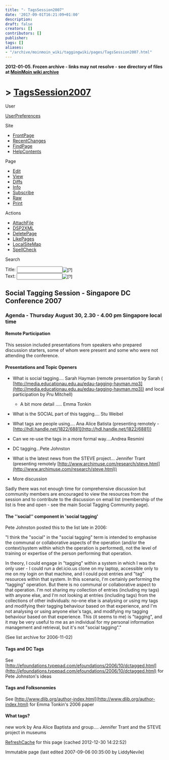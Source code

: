 ```yaml
---
title: "- TagsSession2007"
date: '2017-09-01T16:21:09+01:00'
description: 
draft: false
creators: []
contributors: []
publisher: 
tags: []
aliases:
- "/archive/moinmoin_wiki/taggingwiki/pages/TagsSession2007.html"
---
```


**2012-01-05. Frozen archive - links may not resolve - see directory of files at [MoinMoin wiki archive](/moinmoin-wiki-archive/)**

# > [TagsSession2007](http://dublincore.org/taggingwiki/TagsSession2007?action=fullsearch&value=TagsSession2007&literal=1&case=1&context=40 "Click here to do a full-text search for this title")

User

 [UserPreferences](http://dublincore.org/taggingwiki/UserPreferences)
  

Site

- [FrontPage](http://dublincore.org/taggingwiki/FrontPage)
- [RecentChanges](http://dublincore.org/taggingwiki/RecentChanges)
- [FindPage](http://dublincore.org/taggingwiki/FindPage)
- [HelpContents](http://dublincore.org/taggingwiki/HelpContents)

Page

- [Edit](http://dublincore.org/taggingwiki/TagsSession2007?action=edit "Edit")
- [View](http://dublincore.org/taggingwiki/TagsSession2007 "View")
- [Diffs](http://dublincore.org/taggingwiki/TagsSession2007?action=diff "Diffs")
- [Info](http://dublincore.org/taggingwiki/TagsSession2007?action=info "Info")
- [Subscribe](http://dublincore.org/taggingwiki/TagsSession2007?action=subscribe "Subscribe")
- [Raw](http://dublincore.org/taggingwiki/TagsSession2007?action=raw "Raw")
- [Print](http://dublincore.org/taggingwiki/TagsSession2007?action=print "Print")

Actions

- [AttachFile](http://dublincore.org/taggingwiki/TagsSession2007?action=AttachFile)
- [DSP2XML](http://dublincore.org/taggingwiki/TagsSession2007?action=DSP2XML)
- [DeletePage](http://dublincore.org/taggingwiki/TagsSession2007?action=DeletePage)
- [LikePages](http://dublincore.org/taggingwiki/TagsSession2007?action=LikePages)
- [LocalSiteMap](http://dublincore.org/taggingwiki/TagsSession2007?action=LocalSiteMap)
- [SpellCheck](http://dublincore.org/taggingwiki/TagsSession2007?action=SpellCheck)

Search

<form method="POST" action="/taggingwiki/TagsSession2007">
<p>
<input name="action" value="inlinesearch" type="hidden">
<input name="context" value="40" type="hidden">
Title: <input name="text_title" size="15" maxlength="50" type="text"><input src="TagsSession2007_files/moin-search.png" name="button_title" alt="[?]" type="image"><br>Text: <input name="text_full" size="15" maxlength="50" type="text"><input src="TagsSession2007_files/moin-search.png" name="button_full" alt="[?]" type="image">
</p>
</form>

## Social Tagging Session - Singapore DC Conference 2007

### Agenda - Thursday August 30, 2.30 - 4.00 pm Singapore local time

#### Remote Participation

This session included presentations from speakers who prepared discussion starters, some of whom were present and some who were not attending the conference.

#### Presentations and Topic Openers

- What is social tagging.... Sarah Hayman (remote presentation by Sarah ( [http://media.educationau.edu.au/edau-tagging-hayman.mp3](http://media.educationau.edu.au/edau-tagging-hayman.mp3)) and local participation by Pru Mitchell)

  - A bit more detail ..... Emma Tonkin

- What is the SOCIAL part of this tagging.... Stu Weibel

- What tags are people using.... Ana Alice Batista (presenting remotely - [http://hdl.handle.net/1822/6881](http://hdl.handle.net/1822/6881))

- Can we re-use the tags in a more formal way....Andrea Resmini

- DC tagging...Pete Johnston

- What is the latest news from the STEVE project... Jennifer Trant (presenting remotely [http://www.archimuse.com/research/steve.html](http://www.archimuse.com/research/steve.html))

- More discussion

Sadly there was not enough time for comprehensive discussion but community members are encouraged to view the resources from the session and to contribute to the discussion on email list (membership of the list is free and open - see the main Social Tagging Community page).

#### The ''social'' component in 'social tagging'
Pete Johnston posted this to the list late in 2006: 

"I think the "social" in the "social tagging" term is intended to emphasise the communal or collaborative aspects of the operation (and/or the context/system within which the operation is performed), not the level of training or expertise of the person performing that operation.

In theory, I could engage in "tagging" within a system in which I was the only user - I could run a del.icio.us clone on my laptop, accessible only to me on my login on that machine, and I could post entries and "tag" resources within that system. In this scenario, I'm certainly performing the "tagging" operation. But there is no communal or collaborative aspect to that operation. I'm not sharing my collection of entries (including my tags) with anyone else, and I'm not looking at entries (including tags) from the collections of other individuals: no-one else is analysing or using my tags and modifying their tagging behaviour based on that experience, and I'm not analysing or using anyone else's tags, and modifying my tagging behaviour based on that experience. This (it seems to me) is "tagging", and it may be very useful to me as an individual for my personal information management and retrieval, but it's not "social tagging"."

(See list archive for 2006-11-02)

#### Tags and DC Tags
See [http://efoundations.typepad.com/efoundations/2006/10/dctagged.html](http://efoundations.typepad.com/efoundations/2006/10/dctagged.html) for Pete Johnston's ideas 
#### Tags and Folksonomies
See [http://www.dlib.org/author-index.html](http://www.dlib.org/author-index.html) for Emma Tonkin's 2006 paper 
#### What tags?
new work by Ana Alice Baptista and group.... Jennifer Trant and the STEVE project in museums 

 [RefreshCache](http://dublincore.org/taggingwiki/TagsSession2007?action=refresh&arena=Page.py&key=TagsSession2007.text_html) for this page (cached 2012-12-30 14:22:52)  

Immutable page (last edited 2007-09-06 00:35:00 by LiddyNevile)

